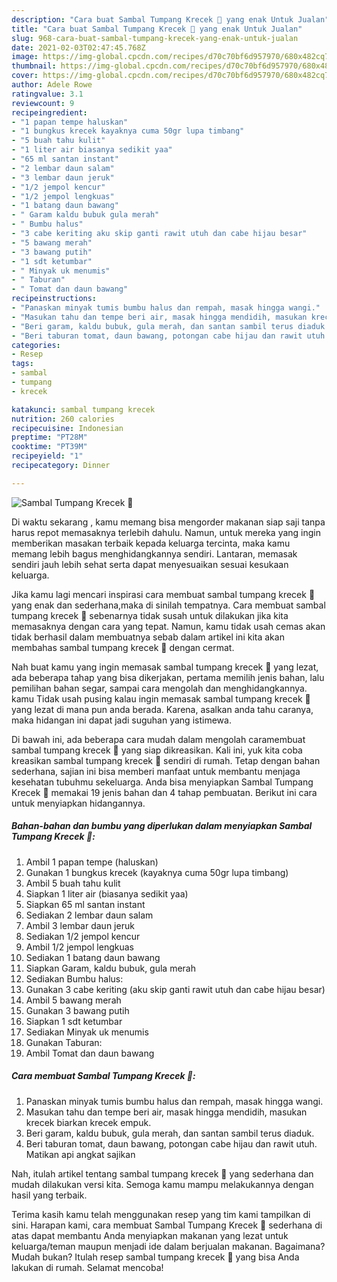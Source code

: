 ```yaml
---
description: "Cara buat Sambal Tumpang Krecek 🍲 yang enak Untuk Jualan"
title: "Cara buat Sambal Tumpang Krecek 🍲 yang enak Untuk Jualan"
slug: 968-cara-buat-sambal-tumpang-krecek-yang-enak-untuk-jualan
date: 2021-02-03T02:47:45.768Z
image: https://img-global.cpcdn.com/recipes/d70c70bf6d957970/680x482cq70/sambal-tumpang-krecek-🍲-foto-resep-utama.jpg
thumbnail: https://img-global.cpcdn.com/recipes/d70c70bf6d957970/680x482cq70/sambal-tumpang-krecek-🍲-foto-resep-utama.jpg
cover: https://img-global.cpcdn.com/recipes/d70c70bf6d957970/680x482cq70/sambal-tumpang-krecek-🍲-foto-resep-utama.jpg
author: Adele Rowe
ratingvalue: 3.1
reviewcount: 9
recipeingredient:
- "1 papan tempe haluskan"
- "1 bungkus krecek kayaknya cuma 50gr lupa timbang"
- "5 buah tahu kulit"
- "1 liter air biasanya sedikit yaa"
- "65 ml santan instant"
- "2 lembar daun salam"
- "3 lembar daun jeruk"
- "1/2 jempol kencur"
- "1/2 jempol lengkuas"
- "1 batang daun bawang"
- " Garam kaldu bubuk gula merah"
- " Bumbu halus"
- "3 cabe keriting aku skip ganti rawit utuh dan cabe hijau besar"
- "5 bawang merah"
- "3 bawang putih"
- "1 sdt ketumbar"
- " Minyak uk menumis"
- " Taburan"
- " Tomat dan daun bawang"
recipeinstructions:
- "Panaskan minyak tumis bumbu halus dan rempah, masak hingga wangi."
- "Masukan tahu dan tempe beri air, masak hingga mendidih, masukan krecek biarkan krecek empuk."
- "Beri garam, kaldu bubuk, gula merah, dan santan sambil terus diaduk."
- "Beri taburan tomat, daun bawang, potongan cabe hijau dan rawit utuh. Matikan api angkat sajikan"
categories:
- Resep
tags:
- sambal
- tumpang
- krecek

katakunci: sambal tumpang krecek 
nutrition: 260 calories
recipecuisine: Indonesian
preptime: "PT28M"
cooktime: "PT39M"
recipeyield: "1"
recipecategory: Dinner

---
```



![Sambal Tumpang Krecek 🍲](https://img-global.cpcdn.com/recipes/d70c70bf6d957970/680x482cq70/sambal-tumpang-krecek-🍲-foto-resep-utama.jpg)

Di waktu  sekarang , kamu memang bisa mengorder makanan siap saji tanpa harus repot memasaknya terlebih dahulu. Namun, untuk mereka yang ingin memberikan masakan terbaik kepada keluarga tercinta, maka kamu memang lebih bagus menghidangkannya sendiri. Lantaran, memasak sendiri jauh lebih sehat serta dapat menyesuaikan sesuai kesukaan keluarga.

Jika kamu lagi mencari inspirasi cara membuat sambal tumpang krecek 🍲 yang enak dan sederhana,maka di sinilah tempatnya. Cara membuat sambal tumpang krecek 🍲  sebenarnya tidak susah untuk dilakukan jika kita memasaknya dengan cara yang tepat. Namun, kamu tidak usah cemas akan tidak berhasil dalam membuatnya 
sebab dalam artikel ini kita akan membahas sambal tumpang krecek 🍲 dengan cermat.  



Nah buat kamu yang ingin memasak sambal tumpang krecek 🍲 yang lezat, ada beberapa tahap yang bisa dikerjakan, pertama memilih jenis bahan, lalu pemilihan bahan segar, sampai cara mengolah dan menghidangkannya. kamu Tidak usah pusing kalau ingin memasak sambal tumpang krecek 🍲 yang lezat di mana pun anda berada. Karena, asalkan anda  tahu caranya, maka hidangan ini dapat jadi suguhan yang istimewa.

Di bawah ini, ada beberapa cara mudah dalam mengolah caramembuat sambal tumpang krecek 🍲 yang siap dikreasikan. Kali ini, yuk kita coba kreasikan sambal tumpang krecek 🍲 sendiri di rumah. Tetap dengan bahan sederhana, sajian ini bisa memberi manfaat untuk membantu menjaga kesehatan tubuhmu sekeluarga. Anda bisa menyiapkan Sambal Tumpang Krecek 🍲 memakai 19 jenis bahan dan 4 tahap pembuatan. Berikut ini cara untuk menyiapkan hidangannya.

<!--inarticleads1-->

##### Bahan-bahan dan bumbu yang diperlukan dalam menyiapkan Sambal Tumpang Krecek 🍲:

1. Ambil 1 papan tempe (haluskan)
1. Gunakan 1 bungkus krecek (kayaknya cuma 50gr lupa timbang)
1. Ambil 5 buah tahu kulit
1. Siapkan 1 liter air (biasanya sedikit yaa)
1. Siapkan 65 ml santan instant
1. Sediakan 2 lembar daun salam
1. Ambil 3 lembar daun jeruk
1. Sediakan 1/2 jempol kencur
1. Ambil 1/2 jempol lengkuas
1. Sediakan 1 batang daun bawang
1. Siapkan  Garam, kaldu bubuk, gula merah
1. Sediakan  Bumbu halus:
1. Gunakan 3 cabe keriting (aku skip ganti rawit utuh dan cabe hijau besar)
1. Ambil 5 bawang merah
1. Gunakan 3 bawang putih
1. Siapkan 1 sdt ketumbar
1. Sediakan  Minyak uk menumis
1. Gunakan  Taburan:
1. Ambil  Tomat dan daun bawang




<!--inarticleads2-->

##### Cara membuat Sambal Tumpang Krecek 🍲:

1. Panaskan minyak tumis bumbu halus dan rempah, masak hingga wangi.
1. Masukan tahu dan tempe beri air, masak hingga mendidih, masukan krecek biarkan krecek empuk.
1. Beri garam, kaldu bubuk, gula merah, dan santan sambil terus diaduk.
1. Beri taburan tomat, daun bawang, potongan cabe hijau dan rawit utuh. Matikan api angkat sajikan




Nah, itulah artikel tentang  sambal tumpang krecek 🍲  yang sederhana dan mudah dilakukan versi kita. Semoga kamu mampu melakukannya dengan hasil yang terbaik. 

Terima kasih kamu telah menggunakan resep yang tim kami tampilkan di sini. Harapan kami, cara membuat  Sambal Tumpang Krecek 🍲 sederhana di atas dapat membantu Anda menyiapkan makanan yang lezat untuk keluarga/teman maupun menjadi ide dalam berjualan makanan. Bagaimana? Mudah bukan? Itulah resep sambal tumpang krecek 🍲 yang bisa Anda lakukan di rumah. Selamat mencoba!

